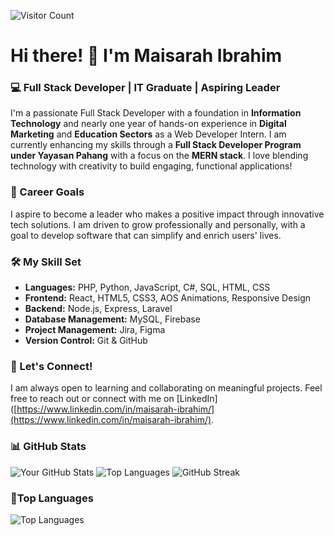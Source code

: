 ![Visitor Count](https://visitor-badge.glitch.me/badge?page_id=maiisr4h11.maiisr4h11)
# Hi there! 👋 I'm Maisarah Ibrahim 

### 💻 Full Stack Developer | IT Graduate | Aspiring Leader

I'm a passionate Full Stack Developer with a foundation in **Information Technology** and nearly one year of hands-on experience in **Digital Marketing** and **Education Sectors** as a Web Developer Intern. I am currently enhancing my skills through a **Full Stack Developer Program under Yayasan Pahang** with a focus on the **MERN stack**. I love blending technology with creativity to build engaging, functional applications!

### 🎯 Career Goals
I aspire to become a leader who makes a positive impact through innovative tech solutions. I am driven to grow professionally and personally, with a goal to develop software that can simplify and enrich users' lives.

### 🛠️ My Skill Set
- **Languages:** PHP, Python, JavaScript, C#, SQL, HTML, CSS
- **Frontend:** React, HTML5, CSS3, AOS Animations, Responsive Design
- **Backend:** Node.js, Express, Laravel
- **Database Management:** MySQL, Firebase
- **Project Management:** Jira, Figma
- **Version Control:** Git & GitHub

### 🚀 Let's Connect!
I am always open to learning and collaborating on meaningful projects. Feel free to reach out or connect with me on [LinkedIn]([https://www.linkedin.com/in/maisarah-ibrahim/](https://www.linkedin.com/in/maisarah-ibrahim/).

### 📊 GitHub Stats
![Your GitHub Stats](https://github-readme-stats.vercel.app/api?username=maiisr4h11&show_icons=true&theme=tokyonight)
![Top Languages](https://github-readme-stats.vercel.app/api/top-langs/?username=maiisr4h11&layout=compact&theme=tokyonight)
![GitHub Streak](https://streak-stats.demolab.com?user=maiisr4h11&theme=tokyonight)

### 👾Top Languages
![Top Languages](https://github-readme-stats.vercel.app/api/top-langs/?username=maiisr4h11&layout=compact&theme=radical)

